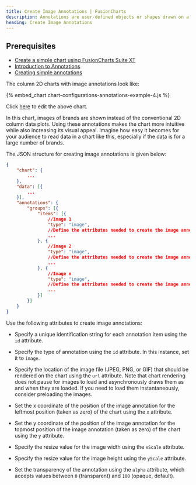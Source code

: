 ```yaml
---
title: Create Image Annotations | FusionCharts
description: Annotations are user-defined objects or shapes drawn on a chart. Annotations are often required to make interpretation of the chart easy for the end user.
heading: Create Image Annotations
---
```


## Prerequisites

* [Create a simple chart using FusionCharts Suite XT](/getting-started/plain-javascript/your-first-chart-using-plain-javascript)
* [Introduction to Annotations](/chart-guide/chart-configurations/annotations/introduction-to-annotations)
* [Creating simple annotations](/chart-guide/chart-configurations/annotations/creating-annotations/create-annotations)

The column 2D charts with image annotations look like:

{% embed_chart chart-configurations-annotations-example-4.js %}

Click [here](http://jsfiddle.net/fusioncharts/49dJJ/) to edit the above chart.

In this chart, images of brands are shown instead of the conventional 2D column data plots. Using these annotations makes the chart more intuitive while also increasing its visual appeal. Imagine how easy it becomes for your audience to read data in a chart like this, especially if the data is for a large number of brands.

The JSON structure for creating image annotations is given below:

```json
{
    "chart": {
        ...
    },
    "data": [{
        ...
    }],
    "annotations": {
        "groups": [{
            "items": [{
                //Image 1
                "type": "image",
                //Define the attributes needed to create the image annotation
                ...
            }, {
                //Image 2
                "type": "image",
                //Define the attributes needed to create the image annotation
                ...
            }, {
                //Image n
                "type": "image",
                //Define the attributes needed to create the image annotation
                ...
            }]
        }]
    }
}
```

Use the following attributes to create image annotations:

- Specify a unique identification string for each annotation item using the `id` attribute.

- Specify the type of annotation using the `id` attribute. In this instance, set it to `image`.

- Specify the location of the image file (JPEG, PNG, or GIF) that should be rendered on the chart using the `url` attribute. Note that chart rendering does not pause for images to load and asynchronously draws them as and when they are loaded. If you need to load them instantaneously, consider preloading the images.

- Set the x coordinate of the position of the image annotation for the leftmost position (taken as zero) of the chart using the `x` attribute.

- Set the y coordinate of the position of the image annotation for the topmost position of the image annotation (taken as zero) of the chart using the `y` attribute.

- Specify the resize value for the image width using the `xScale` attribute.

- Specify the resize value for the image height using the `yScale` attribute.

- Set the transparency of the annotation using the `alpha` attribute, which accepts values between `0` (transparent) and `100` (opaque, default).